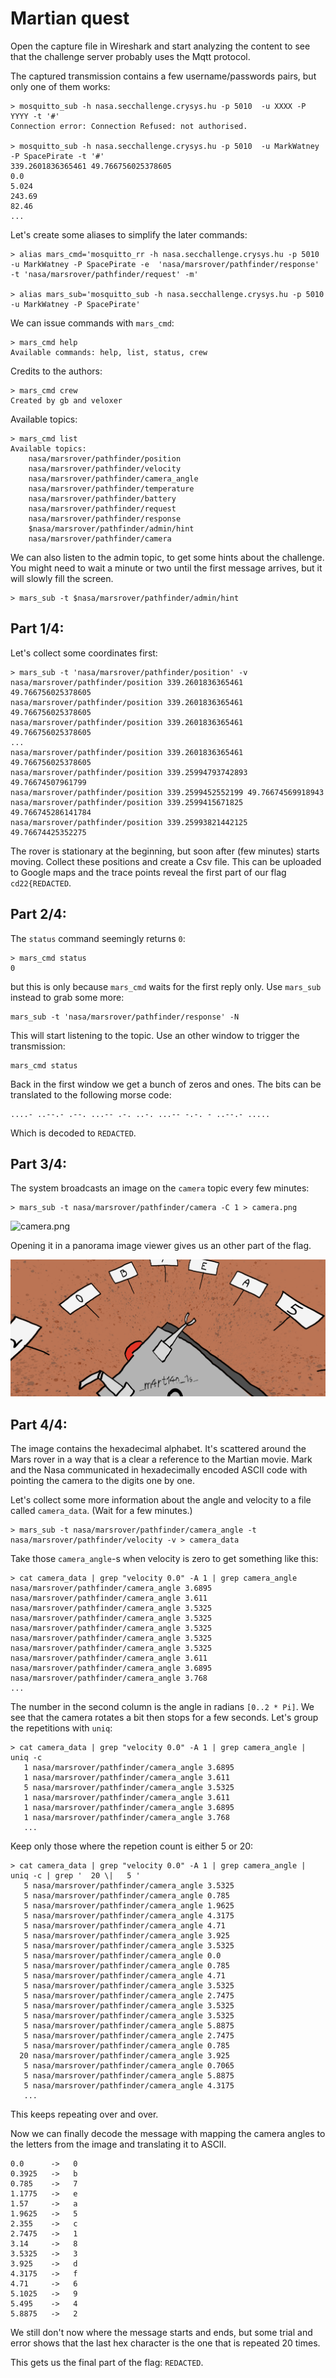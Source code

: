 # Martian quest 

Open the capture file in Wireshark and start analyzing the content to see that the challenge server probably uses the Mqtt protocol.

The captured transmission contains a few username/passwords pairs, but only one of them works:

```
> mosquitto_sub -h nasa.secchallenge.crysys.hu -p 5010  -u XXXX -P YYYY -t '#'
Connection error: Connection Refused: not authorised.

> mosquitto_sub -h nasa.secchallenge.crysys.hu -p 5010  -u MarkWatney -P SpacePirate -t '#'
339.2601836365461 49.766756025378605
0.0
5.024
243.69
82.46
...

```

Let's create some aliases to simplify the later commands:

```
> alias mars_cmd='mosquitto_rr -h nasa.secchallenge.crysys.hu -p 5010  -u MarkWatney -P SpacePirate -e  'nasa/marsrover/pathfinder/response'  -t 'nasa/marsrover/pathfinder/request' -m'

> alias mars_sub='mosquitto_sub -h nasa.secchallenge.crysys.hu -p 5010  -u MarkWatney -P SpacePirate'
```

We can issue commands with `mars_cmd`:

```
> mars_cmd help
Available commands: help, list, status, crew
```

Credits to the authors:
```
> mars_cmd crew
Created by gb and veloxer
```

Available topics:
```
> mars_cmd list
Available topics:
	nasa/marsrover/pathfinder/position
	nasa/marsrover/pathfinder/velocity
	nasa/marsrover/pathfinder/camera_angle
	nasa/marsrover/pathfinder/temperature
	nasa/marsrover/pathfinder/battery
	nasa/marsrover/pathfinder/request
	nasa/marsrover/pathfinder/response
	$nasa/marsrover/pathfinder/admin/hint
	nasa/marsrover/pathfinder/camera
```

We can also listen to the admin topic, to get some hints about the challenge. You might need to wait a minute or two until the first message arrives, but it will slowly fill the screen.

```
> mars_sub -t $nasa/marsrover/pathfinder/admin/hint
```

## Part 1/4:
Let's collect some coordinates first:

```
> mars_sub -t 'nasa/marsrover/pathfinder/position' -v
nasa/marsrover/pathfinder/position 339.2601836365461 49.766756025378605
nasa/marsrover/pathfinder/position 339.2601836365461 49.766756025378605
nasa/marsrover/pathfinder/position 339.2601836365461 49.766756025378605
...
nasa/marsrover/pathfinder/position 339.2601836365461 49.766756025378605
nasa/marsrover/pathfinder/position 339.25994793742893 49.76674507961799
nasa/marsrover/pathfinder/position 339.2599452552199 49.76674569918943
nasa/marsrover/pathfinder/position 339.2599415671825 49.766745286141784
nasa/marsrover/pathfinder/position 339.25993821442125 49.76674425352275
```

The rover is stationary at the beginning, but soon after (few minutes) starts moving. Collect these positions and create a Csv file. This can be uploaded to Google maps and the trace points reveal the first part of our flag `cd22{REDACTED`.


## Part 2/4:
The `status` command seemingly returns `0`: 

```
> mars_cmd status
0
```

but this is only because `mars_cmd` waits for the first reply only. Use `mars_sub` instead to grab some more:

```
mars_sub -t 'nasa/marsrover/pathfinder/response' -N
```

This will start listening to the topic. Use an other window to trigger the transmission:

```
mars_cmd status
```

Back in the first window we get a bunch of zeros and ones. The bits can be translated to the following morse code:

```
....- ..--.- .--. ...-- .-. ..-. ...-- -.-. - ..--.- .....
```

Which is decoded to `REDACTED`.

## Part 3/4:

The system broadcasts an image on the `camera` topic every few minutes:

```
> mars_sub -t nasa/marsrover/pathfinder/camera -C 1 > camera.png
```

![camera.png](camera.png)

Opening it in a panorama image viewer gives us an other part of the flag.

![camera_panorama.png](camera_panorama.png)

## Part 4/4:

The image contains the hexadecimal alphabet. It's scattered around the Mars rover in a way that is a clear a reference to the Martian movie. Mark and the Nasa communicated in hexadecimally encoded ASCII code with pointing the camera to the digits one by one.

Let's collect some more information about the angle and velocity to a file called `camera_data`. (Wait for a few minutes.)

```
> mars_sub -t nasa/marsrover/pathfinder/camera_angle -t nasa/marsrover/pathfinder/velocity -v > camera_data
```

Take those `camera_angle`-s when velocity is zero to get something like this:

```
> cat camera_data | grep "velocity 0.0" -A 1 | grep camera_angle
nasa/marsrover/pathfinder/camera_angle 3.6895
nasa/marsrover/pathfinder/camera_angle 3.611
nasa/marsrover/pathfinder/camera_angle 3.5325
nasa/marsrover/pathfinder/camera_angle 3.5325
nasa/marsrover/pathfinder/camera_angle 3.5325
nasa/marsrover/pathfinder/camera_angle 3.5325
nasa/marsrover/pathfinder/camera_angle 3.5325
nasa/marsrover/pathfinder/camera_angle 3.611
nasa/marsrover/pathfinder/camera_angle 3.6895
nasa/marsrover/pathfinder/camera_angle 3.768
...
```

The number in the second column is the angle in radians `[0..2 * Pi]`. We see that the camera rotates a bit then stops for a few seconds. Let's group the repetitions with `uniq`:

```
> cat camera_data | grep "velocity 0.0" -A 1 | grep camera_angle |  uniq -c
   1 nasa/marsrover/pathfinder/camera_angle 3.6895
   1 nasa/marsrover/pathfinder/camera_angle 3.611
   5 nasa/marsrover/pathfinder/camera_angle 3.5325
   1 nasa/marsrover/pathfinder/camera_angle 3.611
   1 nasa/marsrover/pathfinder/camera_angle 3.6895
   1 nasa/marsrover/pathfinder/camera_angle 3.768
   ...
```

Keep only those where the repetion count is either 5 or 20:

```
> cat camera_data | grep "velocity 0.0" -A 1 | grep camera_angle |  uniq -c | grep '  20 \|   5 '
   5 nasa/marsrover/pathfinder/camera_angle 3.5325
   5 nasa/marsrover/pathfinder/camera_angle 0.785
   5 nasa/marsrover/pathfinder/camera_angle 1.9625
   5 nasa/marsrover/pathfinder/camera_angle 4.3175
   5 nasa/marsrover/pathfinder/camera_angle 4.71
   5 nasa/marsrover/pathfinder/camera_angle 3.925
   5 nasa/marsrover/pathfinder/camera_angle 3.5325
   5 nasa/marsrover/pathfinder/camera_angle 0.0
   5 nasa/marsrover/pathfinder/camera_angle 0.785
   5 nasa/marsrover/pathfinder/camera_angle 4.71
   5 nasa/marsrover/pathfinder/camera_angle 3.5325
   5 nasa/marsrover/pathfinder/camera_angle 2.7475
   5 nasa/marsrover/pathfinder/camera_angle 3.5325
   5 nasa/marsrover/pathfinder/camera_angle 3.5325
   5 nasa/marsrover/pathfinder/camera_angle 5.8875
   5 nasa/marsrover/pathfinder/camera_angle 2.7475
   5 nasa/marsrover/pathfinder/camera_angle 0.785
  20 nasa/marsrover/pathfinder/camera_angle 3.925
   5 nasa/marsrover/pathfinder/camera_angle 0.7065
   5 nasa/marsrover/pathfinder/camera_angle 5.8875
   5 nasa/marsrover/pathfinder/camera_angle 4.3175
   ...
```

This keeps repeating over and over. 

Now we can finally decode the message with mapping the camera angles to the letters from the image and translating it to ASCII.
```
0.0      ->   0
0.3925   ->   b
0.785    ->   7
1.1775   ->   e
1.57     ->   a
1.9625   ->   5
2.355    ->   c
2.7475   ->   1
3.14     ->   8 
3.5325   ->   3
3.925    ->   d
4.3175   ->   f
4.71     ->   6 
5.1025   ->   9 
5.495    ->   4 
5.8875   ->   2
```

We still don't now where the message starts and ends, but some trial and error shows that the last hex character is the one that is repeated 20 times.

This gets us the final part of the flag: `REDACTED`.
